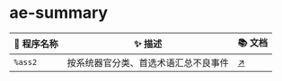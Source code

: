 # ae-summary

| 🧩 程序名称 | ✨ 描述                              | 📚 文档            |
| ----------- | ------------------------------------ | ------------------ |
| `%ass2`     | 按系统器官分类、首选术语汇总不良事件 | [↗️](docs/ass2.md) |
